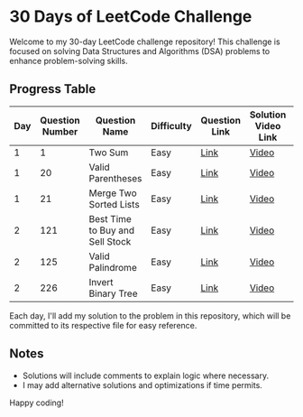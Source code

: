 # 30 Days of LeetCode Challenge

Welcome to my 30-day LeetCode challenge repository! This challenge is focused on solving Data Structures and Algorithms (DSA) problems to enhance problem-solving skills.

## Progress Table

| Day | Question Number | Question Name             | Difficulty | Question Link                                             | Solution Video Link                           | Solution File Link                                |
|-----|-----------------|---------------------------|------------|-----------------------------------------------------------|-----------------------------------------------|---------------------------------------------------|
| 1   | 1               | Two Sum                   | Easy       | [Link](https://leetcode.com/problems/two-sum/)            | [Video](https://youtu.be/KLlXCFG5TnA?si=IS2eXAR_ITymOdTL)                 |[Solution](https://github.com/ananas304/30-days-of-leetcode/blob/main/day-1%20Merge%20Two%20Sorted%20Lists.md) |
| 1   | 20              | Valid Parentheses         | Easy       | [Link](https://leetcode.com/problems/valid-parentheses/)  | [Video](https://youtu.be/WTzjTskDFMg?si=Y-KU_PD0jE1qiObq)             |[Solution](https://github.com/ananas304/30-days-of-leetcode/blob/main/day-1%20Merge%20Two%20Sorted%20Lists.md) |
| 1   | 21              | Merge Two Sorted Lists    | Easy       | [Link](https://leetcode.com/problems/merge-two-sorted-lists/) | [Video](https://youtu.be/WTzjTskDFMg?si=Y-KU_PD0jE1qiObq)             |[Solution](https://github.com/ananas304/30-days-of-leetcode/blob/main/solutions/day3_merge_two_sorted_lists.py) |
| 2   | 121             | Best Time to Buy and Sell Stock | Easy | [Link](https://leetcode.com/problems/best-time-to-buy-and-sell-stock/) | [Video](https://youtu.be/1pkOgXD63yU?si=sdOAz0t_M64V2m8X) | [Solution](https://youtu.be/1pkOgXD63yU?si=sdOAz0t_M64V2m8X)   |
| 2   | 125              | Valid Palindrome | Easy | [Link](https://leetcode.com/problems/valid-palindrome/) |[Video](...) | [Solution](...) |
| 2   | 226              | Invert Binary Tree | Easy | [Link](https://leetcode.com/problems/invert-binary-tree/) |[Video](...) | [Solution](...) |



Each day, I'll add my solution to the problem in this repository, which will be committed to its respective file for easy reference.

## Notes
- Solutions will include comments to explain logic where necessary.
- I may add alternative solutions and optimizations if time permits.

Happy coding!
